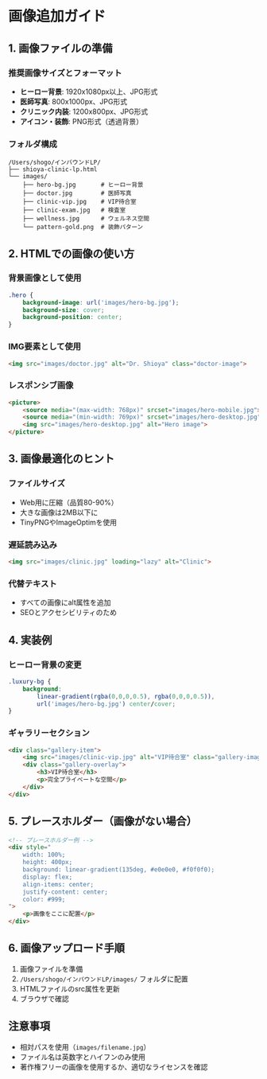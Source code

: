 # 画像追加ガイド

## 1. 画像ファイルの準備

### 推奨画像サイズとフォーマット
- **ヒーロー背景**: 1920x1080px以上、JPG形式
- **医師写真**: 800x1000px、JPG形式
- **クリニック内装**: 1200x800px、JPG形式
- **アイコン・装飾**: PNG形式（透過背景）

### フォルダ構成
```
/Users/shogo/インバウンドLP/
├── shioya-clinic-lp.html
└── images/
    ├── hero-bg.jpg       # ヒーロー背景
    ├── doctor.jpg        # 医師写真
    ├── clinic-vip.jpg    # VIP待合室
    ├── clinic-exam.jpg   # 検査室
    ├── wellness.jpg      # ウェルネス空間
    └── pattern-gold.png  # 装飾パターン
```

## 2. HTMLでの画像の使い方

### 背景画像として使用
```css
.hero {
    background-image: url('images/hero-bg.jpg');
    background-size: cover;
    background-position: center;
}
```

### IMG要素として使用
```html
<img src="images/doctor.jpg" alt="Dr. Shioya" class="doctor-image">
```

### レスポンシブ画像
```html
<picture>
    <source media="(max-width: 768px)" srcset="images/hero-mobile.jpg">
    <source media="(min-width: 769px)" srcset="images/hero-desktop.jpg">
    <img src="images/hero-desktop.jpg" alt="Hero image">
</picture>
```

## 3. 画像最適化のヒント

### ファイルサイズ
- Web用に圧縮（品質80-90%）
- 大きな画像は2MB以下に
- TinyPNGやImageOptimを使用

### 遅延読み込み
```html
<img src="images/clinic.jpg" loading="lazy" alt="Clinic">
```

### 代替テキスト
- すべての画像にalt属性を追加
- SEOとアクセシビリティのため

## 4. 実装例

### ヒーロー背景の変更
```css
.luxury-bg {
    background: 
        linear-gradient(rgba(0,0,0,0.5), rgba(0,0,0,0.5)),
        url('images/hero-bg.jpg') center/cover;
}
```

### ギャラリーセクション
```html
<div class="gallery-item">
    <img src="images/clinic-vip.jpg" alt="VIP待合室" class="gallery-image">
    <div class="gallery-overlay">
        <h3>VIP待合室</h3>
        <p>完全プライベートな空間</p>
    </div>
</div>
```

## 5. プレースホルダー（画像がない場合）

```html
<!-- プレースホルダー例 -->
<div style="
    width: 100%; 
    height: 400px; 
    background: linear-gradient(135deg, #e0e0e0, #f0f0f0);
    display: flex;
    align-items: center;
    justify-content: center;
    color: #999;
">
    <p>画像をここに配置</p>
</div>
```

## 6. 画像アップロード手順

1. 画像ファイルを準備
2. `/Users/shogo/インバウンドLP/images/` フォルダに配置
3. HTMLファイルのsrc属性を更新
4. ブラウザで確認

## 注意事項
- 相対パスを使用（`images/filename.jpg`）
- ファイル名は英数字とハイフンのみ使用
- 著作権フリーの画像を使用するか、適切なライセンスを確認